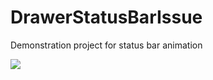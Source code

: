 # DrawerStatusBarIssue
Demonstration project for status bar animation

![](https://github.com/Anrimian/DrawerStatusBarIssue/blob/master/status_bar_demonstration.gif)

